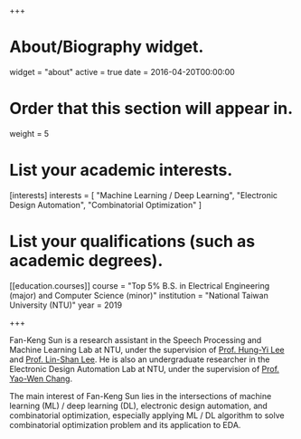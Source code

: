+++
# About/Biography widget.
widget = "about"
active = true
date = 2016-04-20T00:00:00

# Order that this section will appear in.
weight = 5

# List your academic interests.
[interests]
  interests = [
    "Machine Learning / Deep Learning",
    "Electronic Design Automation",
    "Combinatorial Optimization"
  ]

# List your qualifications (such as academic degrees).

[[education.courses]]
  course = "Top 5% B.S. in Electrical Engineering (major) and Computer Science (minor)"
  institution = "National Taiwan University (NTU)"
  year = 2019
 
+++

Fan-Keng Sun is a research assistant in the Speech Processing and Machine Learning Lab at NTU, under the supervision of [Prof. Hung-Yi Lee](http://speech.ee.ntu.edu.tw/~tlkagk/index.html) and [Prof. Lin-Shan Lee](http://speech.ee.ntu.edu.tw/previous_version/lslNew.htm).
He is also an undergraduate researcher in the Electronic Design Automation Lab at NTU, under the supervision of [Prof. Yao-Wen Chang](http://cc.ee.ntu.edu.tw/~ywchang/).

The main interest of Fan-Keng Sun lies in the intersections of machine learning (ML) / deep learning (DL), electronic design automation, and combinatorial optimization, especially applying ML / DL algorithm to solve combinatorial optimization problem and its application to EDA.
